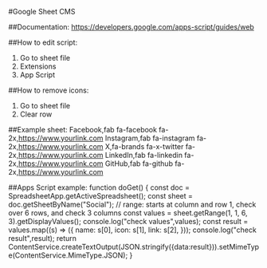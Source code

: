 #Google Sheet CMS

##Documentation:
https://developers.google.com/apps-script/guides/web

##How to edit script:

1. Go to sheet file
2. Extensions
3. App Script

##How to remove icons:

1. Go to sheet file
2. Clear row

##Example sheet:
Facebook,fab fa-facebook fa-2x,https://www.yourlink.com
Instagram,fab fa-instagram fa-2x,https://www.yourlink.com
X,fa-brands fa-x-twitter fa-2x,https://www.yourlink.com
LinkedIn,fab fa-linkedin fa-2x,https://www.yourlink.com
GitHub,fab fa-github fa-2x,https://www.yourlink.com

##Apps Script example:
function doGet() {
const doc = SpreadsheetApp.getActiveSpreadsheet();
const sheet = doc.getSheetByName("Social");
// range: starts at column and row 1, check over 6 rows, and check 3 columns
const values = sheet.getRange(1, 1, 6, 3).getDisplayValues();
console.log("check values",values);
const result = values.map((s) => ({
name: s[0],
icon: s[1],
link: s[2],
}));
console.log("check result",result);
return ContentService.createTextOutput(JSON.stringify({data:result})).setMimeType(ContentService.MimeType.JSON);
}
